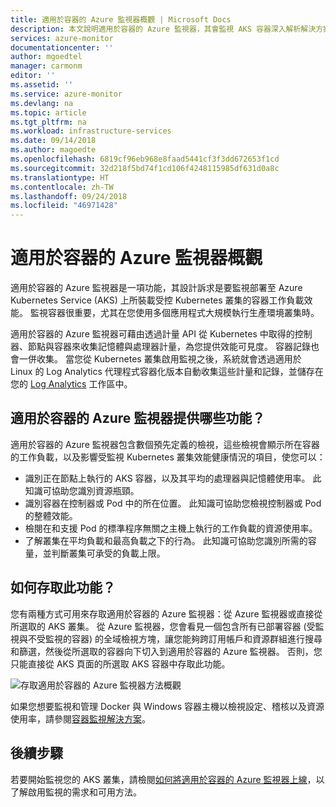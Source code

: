 ```yaml
---
title: 適用於容器的 Azure 監視器概觀 | Microsoft Docs
description: 本文說明適用於容器的 Azure 監視器，其會監視 AKS 容器深入解析解決方案，以及它藉由監視您 AKS 叢集和 Azure 中容器執行個體的健康情況來提供的值。
services: azure-monitor
documentationcenter: ''
author: mgoedtel
manager: carmonm
editor: ''
ms.assetid: ''
ms.service: azure-monitor
ms.devlang: na
ms.topic: article
ms.tgt_pltfrm: na
ms.workload: infrastructure-services
ms.date: 09/14/2018
ms.author: magoedte
ms.openlocfilehash: 6819cf96eb968e8faad5441cf3f3dd672653f1cd
ms.sourcegitcommit: 32d218f5bd74f1cd106f4248115985df631d0a8c
ms.translationtype: HT
ms.contentlocale: zh-TW
ms.lasthandoff: 09/24/2018
ms.locfileid: "46971428"
---
```

# <a name="azure-monitor-for-containers-overview"></a>適用於容器的 Azure 監視器概觀

適用於容器的 Azure 監視器是一項功能，其設計訴求是要監視部署至 Azure Kubernetes Service (AKS) 上所裝載受控 Kubernetes 叢集的容器工作負載效能。 監視容器很重要，尤其在您使用多個應用程式大規模執行生產環境叢集時。

適用於容器的 Azure 監視器可藉由透過計量 API 從 Kubernetes 中取得的控制器、節點與容器來收集記憶體與處理器計量，為您提供效能可見度。 容器記錄也會一併收集。  當您從 Kubernetes 叢集啟用監視之後，系統就會透過適用於 Linux 的 Log Analytics 代理程式容器化版本自動收集這些計量和記錄，並儲存在您的 [Log Analytics](../log-analytics/log-analytics-overview.md) 工作區中。 
 
## <a name="what-does-azure-monitor-for-containers-provide"></a>適用於容器的 Azure 監視器提供哪些功能？

適用於容器的 Azure 監視器包含數個預先定義的檢視，這些檢視會顯示所在容器的工作負載，以及影響受監視 Kubernetes 叢集效能健康情況的項目，使您可以：  

* 識別正在節點上執行的 AKS 容器，以及其平均的處理器與記憶體使用率。 此知識可協助您識別資源瓶頸。
* 識別容器在控制器或 Pod 中的所在位置。 此知識可協助您檢視控制器或 Pod 的整體效能。 
* 檢閱在和支援 Pod 的標準程序無關之主機上執行的工作負載的資源使用率。
* 了解叢集在平均負載和最高負載之下的行為。 此知識可協助您識別所需的容量，並判斷叢集可承受的負載上限。 

## <a name="how-do-i-access-this-feature"></a>如何存取此功能？
您有兩種方式可用來存取適用於容器的 Azure 監視器：從 Azure 監視器或直接從所選取的 AKS 叢集。 從 Azure 監視器，您會看見一個包含所有已部署容器 (受監視與不受監視的容器) 的全域檢視方塊，讓您能夠跨訂用帳戶和資源群組進行搜尋和篩選，然後從所選取的容器向下切入到適用於容器的 Azure 監視器。  否則，您只能直接從 AKS 頁面的所選取 AKS 容器中存取此功能。  

![存取適用於容器的 Azure 監視器方法概觀](./media/monitoring-container-insights-overview/azmon-containers-views.png)

如果您想要監視和管理 Docker 與 Windows 容器主機以檢視設定、稽核以及資源使用率，請參閱[容器監視解決方案](../log-analytics/log-analytics-containers.md)。

## <a name="next-steps"></a>後續步驟
若要開始監視您的 AKS 叢集，請檢閱[如何將適用於容器的 Azure 監視器上線](monitoring-container-insights-onboard.md)，以了解啟用監視的需求和可用方法。  